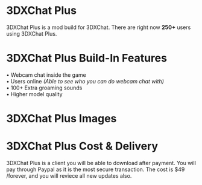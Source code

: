 # 3DXChat Plus
3DXChat Plus is a mod build for 3DXChat. There are right now <b>250+</b> users using 3DXChat Plus.

# 3DXChat Plus Build-In Features

&#8226; Webcam chat inside the game<br>
&#8226; Users online <i>(Able to see who you can do webcam chat with)</i><br>
&#8226; 100+ Extra groaming sounds<br>
&#8226; Higher model quality

# 3DXChat Plus Images

# 3DXChat Plus Cost & Delivery
3DXChat Plus is a client you will be able to download after payment.
You will pay through Paypal as it is the most secure transaction.
The cost is $49 /forever, and you will reviece all new updates also.
